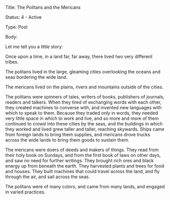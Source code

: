 Title:  The Politans and the Mericans

Status: 4 - Active

Type:   Post

Body:   
 
Let me tell you a little story:

Once upon a time, in a land far, far away, there lived two very different tribes. 

The politans lived in the large, gleaming cities overlooking the oceans and seas bordering the wide land. 

The mericans lived on the plains, rivers and mountains outside of the cities. 

The politans were spinners of tales, writers of books, publishers of journals, readers and talkers. When they tired of exchanging words with each other, they created machines to converse with, and invented new languages with which to speak to them. Because they traded only in words, they needed very little space in which to work and live, and so more and more of them continued to crowd into these cities by the seas, and the buildings in which they worked and lived grew taller and taller, reaching skywards. Ships came from foreign lands to bring them supplies, and mericans drove trucks across the wide lands to bring them goods to sustain them. 

The mericans were doers of deeds and makers of things. They read from their holy book on Sundays, and from the first book of laws on other days, and saw no need for further writings. They brought rich ores and black energy up from beneath the earth. They harvested plants and trees for food and houses. They built machines that could travel across the land, and fly through the air, and sail across the seas. 

The politans were of many colors, and came from many lands, and engaged in varied practices. 



